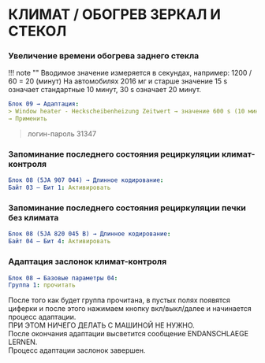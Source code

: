 # КЛИМАТ / ОБОГРЕВ ЗЕРКАЛ И СТЕКОЛ

### Увеличение времени обогрева заднего стекла

!!! note ""
    Вводимое значение измеряется в секундах, например: 1200 / 60 = 20 (минут)
    На автомобилях 2016 мг и старше значение 15 s означает стандартные 10 минут, 30 s означает 20 минут.
    
``` yaml
Блок 09 → Адаптация:
> Window heater - Heckscheibenheizung Zeitwert → значение 600 s (10 мин) – меняем на 1200 s (20 мин)
→ Применить
```
> логин-пароль 31347

### Запоминание последнего состояния рециркуляции климат-контроля
``` yaml
Блок 08 (5JA 907 044) → Длинное кодирование:  
Байт 03 – Бит 1: Активировать
```

### Запоминание последнего состояния рециркуляции печки без климата
``` yaml
Блок 08 (5JA 820 045 B) → Длинное кодирование:  
Байт 04 – Бит 4: Активировать
```
### Адаптация заслонок климат-контроля
``` yaml
Блок 08 → Базовые параметры 04:
Группа 1: прочитать
```
После того как будет группа прочитана, в пустых полях появятся циферки и после этого нажимаем кнопку вкл/выкл/далее и начинается процесс адаптации.  
ПРИ ЭТОМ НИЧЕГО ДЕЛАТЬ С МАШИНОЙ НЕ НУЖНО.  
После окончания адаптации высветится сообщение ENDANSCHLAEGE LERNEN.  
Процесс адаптации заслонок завершен.